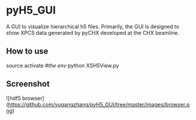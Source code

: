 # pyH5_GUI
A GUI to visualize hierarchical h5 files. Primarily, the GUI is designed to show XPCS data generated by pyCHX developed at the CHX beamline.

## How to use
source activate #*the env*
python XSH5View.py

## Screenshot

![hdf5 browser] (https://github.com/yugangzhang/pyH5_GUI/tree/master/images/browser.png)
